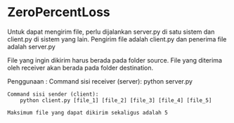 # ZeroPercentLoss

Untuk dapat mengirim file, perlu dijalankan server.py di satu sistem dan
client.py di sistem yang lain. Pengirim file adalah client.py dan
penerima file adalah server.py

File yang ingin dikirim harus berada pada folder source.
File yang diterima oleh receiver akan berada pada folder destination.

Penggunaan :
   Command sisi receiver (server):
        python server.py

    Command sisi sender (client):
        python client.py [file_1] [file_2] [file_3] [file_4] [file_5]

    Maksimum file yang dapat dikirim sekaligus adalah 5
